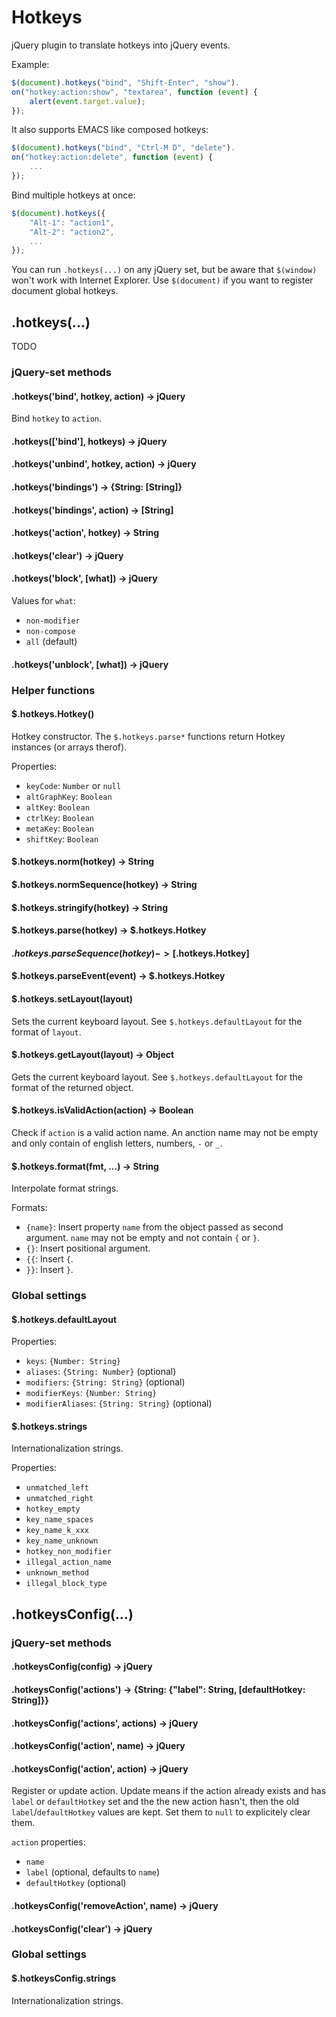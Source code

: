 Hotkeys
=======

jQuery plugin to translate hotkeys into jQuery events.

Example:

```javascript
$(document).hotkeys("bind", "Shift-Enter", "show").
on("hotkey:action:show", "textarea", function (event) {
	alert(event.target.value);
});
```

It also supports EMACS like composed hotkeys:

```javascript
$(document).hotkeys("bind", "Ctrl-M D", "delete").
on("hotkey:action:delete", function (event) {
	...
});
```

Bind multiple hotkeys at once:

```javascript
$(document).hotkeys({
	"Alt-1": "action1",
	"Alt-2": "action2",
	...
});
```

You can run `.hotkeys(...)` on any jQuery set, but be aware that `$(window)`
won't work with Internet Explorer. Use `$(document)` if you want to register
document global hotkeys.


.hotkeys(...)
-------------

TODO

### jQuery-set methods

#### .hotkeys('bind', hotkey, action) -> jQuery

Bind `hotkey` to `action`.

#### .hotkeys(['bind'], hotkeys) -> jQuery
#### .hotkeys('unbind', hotkey, action) -> jQuery
#### .hotkeys('bindings') -> {String: [String]}
#### .hotkeys('bindings', action) -> [String]
#### .hotkeys('action', hotkey) -> String
#### .hotkeys('clear') -> jQuery
#### .hotkeys('block', [what]) -> jQuery

Values for `what`:
 * `non-modifier`
 * `non-compose`
 * `all` (default)

#### .hotkeys('unblock', [what]) -> jQuery

### Helper functions

#### $.hotkeys.Hotkey()

Hotkey constructor. The `$.hotkeys.parse*` functions return Hotkey instances
(or arrays therof).

Properties:
 * `keyCode`: `Number` or `null`
 * `altGraphKey`: `Boolean`
 * `altKey`: `Boolean`
 * `ctrlKey`: `Boolean`
 * `metaKey`: `Boolean`
 * `shiftKey`: `Boolean`

#### $.hotkeys.norm(hotkey) -> String
#### $.hotkeys.normSequence(hotkey) -> String
#### $.hotkeys.stringify(hotkey) -> String
#### $.hotkeys.parse(hotkey) -> $.hotkeys.Hotkey
#### $.hotkeys.parseSequence(hotkey) -> [$.hotkeys.Hotkey]
#### $.hotkeys.parseEvent(event) -> $.hotkeys.Hotkey
#### $.hotkeys.setLayout(layout)

Sets the current keyboard layout. See `$.hotkeys.defaultLayout` for the format
of `layout`.

#### $.hotkeys.getLayout(layout) -> Object

Gets the current keyboard layout. See `$.hotkeys.defaultLayout` for the format
of the returned object.

#### $.hotkeys.isValidAction(action) -> Boolean

Check if `action` is a valid action name. An anction name may not be empty and
only contain of english letters, numbers, `-` or `_`.

#### $.hotkeys.format(fmt, ...) -> String

Interpolate format strings.

Formats:
 * `{name}`: Insert property `name` from the object passed as second argument.
   `name` may not be empty and not contain `{` or `}`.
 * `{}`: Insert positional argument.
 * `{{`: Insert `{`.
 * `}}`: Insert `}`.

### Global settings

#### $.hotkeys.defaultLayout

Properties:
 * `keys`: `{Number: String}`
 * `aliases`: `{String: Number}` (optional)
 * `modifiers`: `{String: String}` (optional)
 * `modifierKeys`: `{Number: String}`
 * `modifierAliases`: `{String: String}` (optional)

#### $.hotkeys.strings

Internationalization strings.

Properties:
 * `unmatched_left`
 * `unmatched_right`
 * `hotkey_empty`
 * `key_name_spaces`
 * `key_name_k_xxx`
 * `key_name_unknown`
 * `hotkey_non_modifier`
 * `illegal_action_name`
 * `unknown_method`
 * `illegal_block_type`

.hotkeysConfig(...)
-------------------

### jQuery-set methods

#### .hotkeysConfig(config) -> jQuery
#### .hotkeysConfig('actions') -> {String: {"label": String, [defaultHotkey: String]}}
#### .hotkeysConfig('actions', actions) -> jQuery
#### .hotkeysConfig('action', name) -> jQuery
#### .hotkeysConfig('action', action) -> jQuery

Register or update action. Update means if the action already exists and
has `label` or `defaultHotkey` set and the the new action hasn't, then the
old `label`/`defaultHotkey` values are kept. Set them to `null` to explicitely
clear them.

`action` properties:
 * `name`
 * `label` (optional, defaults to `name`)
 * `defaultHotkey` (optional)

#### .hotkeysConfig('removeAction', name) -> jQuery
#### .hotkeysConfig('clear') -> jQuery

### Global settings

#### $.hotkeysConfig.strings

Internationalization strings.
